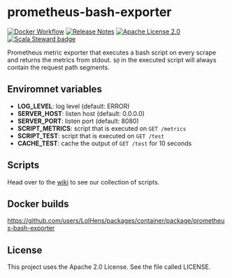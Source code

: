 # prometheus-bash-exporter
[![Docker Workflow](https://github.com/LolHens/prometheus-bash-scraper/workflows/Docker/badge.svg)](https://github.com/LolHens/prometheus-bash-scraper/actions?query=workflow%3ADocker)
[![Release Notes](https://img.shields.io/github/release/LolHens/prometheus-bash-scraper.svg?maxAge=3600)](https://github.com/LolHens/prometheus-bash-scraper/releases/latest)
[![Apache License 2.0](https://img.shields.io/github/license/LolHens/prometheus-bash-scraper.svg?maxAge=3600)](https://www.apache.org/licenses/LICENSE-2.0)
[![Scala Steward badge](https://img.shields.io/badge/Scala_Steward-helping-blue.svg?style=flat&logo=data:image/png;base64,iVBORw0KGgoAAAANSUhEUgAAAA4AAAAQCAMAAAARSr4IAAAAVFBMVEUAAACHjojlOy5NWlrKzcYRKjGFjIbp293YycuLa3pYY2LSqql4f3pCUFTgSjNodYRmcXUsPD/NTTbjRS+2jomhgnzNc223cGvZS0HaSD0XLjbaSjElhIr+AAAAAXRSTlMAQObYZgAAAHlJREFUCNdNyosOwyAIhWHAQS1Vt7a77/3fcxxdmv0xwmckutAR1nkm4ggbyEcg/wWmlGLDAA3oL50xi6fk5ffZ3E2E3QfZDCcCN2YtbEWZt+Drc6u6rlqv7Uk0LdKqqr5rk2UCRXOk0vmQKGfc94nOJyQjouF9H/wCc9gECEYfONoAAAAASUVORK5CYII=)](https://scala-steward.org)

Prometheus metric exporter that executes a bash script on every scrape and returns the metrics from stdout.
`$@` in the executed script will always contain the request path segments.

## Enviromnet variables
- **LOG_LEVEL**: log level (default: ERROR)
- **SERVER_HOST**: listen host (default: 0.0.0.0)
- **SERVER_PORT**: listen port (default: 8080)
- **SCRIPT_METRICS**: script that is executed on `GET /metrics`
- **SCRIPT_TEST**: script that is executed on `GET /test`
- **CACHE_TEST**: cache the output of `GET /test` for 10 seconds

## Scripts
Head over to the [wiki](https://github.com/LolHens/prometheus-bash-exporter/wiki) to see our collection of scripts.

## Docker builds
https://github.com/users/LolHens/packages/container/package/prometheus-bash-exporter

## License
This project uses the Apache 2.0 License. See the file called LICENSE.
